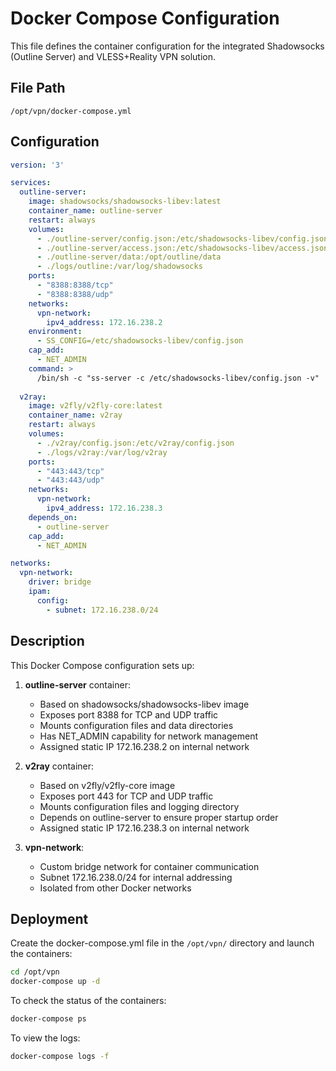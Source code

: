 # Docker Compose Configuration

This file defines the container configuration for the integrated Shadowsocks (Outline Server) and VLESS+Reality VPN solution.

## File Path
```
/opt/vpn/docker-compose.yml
```

## Configuration

```yaml
version: '3'

services:
  outline-server:
    image: shadowsocks/shadowsocks-libev:latest
    container_name: outline-server
    restart: always
    volumes:
      - ./outline-server/config.json:/etc/shadowsocks-libev/config.json
      - ./outline-server/access.json:/etc/shadowsocks-libev/access.json
      - ./outline-server/data:/opt/outline/data
      - ./logs/outline:/var/log/shadowsocks
    ports:
      - "8388:8388/tcp"
      - "8388:8388/udp"
    networks:
      vpn-network:
        ipv4_address: 172.16.238.2
    environment:
      - SS_CONFIG=/etc/shadowsocks-libev/config.json
    cap_add:
      - NET_ADMIN
    command: >
      /bin/sh -c "ss-server -c /etc/shadowsocks-libev/config.json -v"
      
  v2ray:
    image: v2fly/v2fly-core:latest
    container_name: v2ray
    restart: always
    volumes:
      - ./v2ray/config.json:/etc/v2ray/config.json
      - ./logs/v2ray:/var/log/v2ray
    ports:
      - "443:443/tcp"
      - "443:443/udp"
    networks:
      vpn-network:
        ipv4_address: 172.16.238.3
    depends_on:
      - outline-server
    cap_add:
      - NET_ADMIN

networks:
  vpn-network:
    driver: bridge
    ipam:
      config:
        - subnet: 172.16.238.0/24
```

## Description

This Docker Compose configuration sets up:

1. **outline-server** container:
   - Based on shadowsocks/shadowsocks-libev image
   - Exposes port 8388 for TCP and UDP traffic
   - Mounts configuration files and data directories
   - Has NET_ADMIN capability for network management
   - Assigned static IP 172.16.238.2 on internal network

2. **v2ray** container:
   - Based on v2fly/v2fly-core image
   - Exposes port 443 for TCP and UDP traffic
   - Mounts configuration files and logging directory
   - Depends on outline-server to ensure proper startup order
   - Assigned static IP 172.16.238.3 on internal network

3. **vpn-network**:
   - Custom bridge network for container communication
   - Subnet 172.16.238.0/24 for internal addressing
   - Isolated from other Docker networks

## Deployment

Create the docker-compose.yml file in the `/opt/vpn/` directory and launch the containers:

```bash
cd /opt/vpn
docker-compose up -d
```

To check the status of the containers:

```bash
docker-compose ps
```

To view the logs:

```bash
docker-compose logs -f